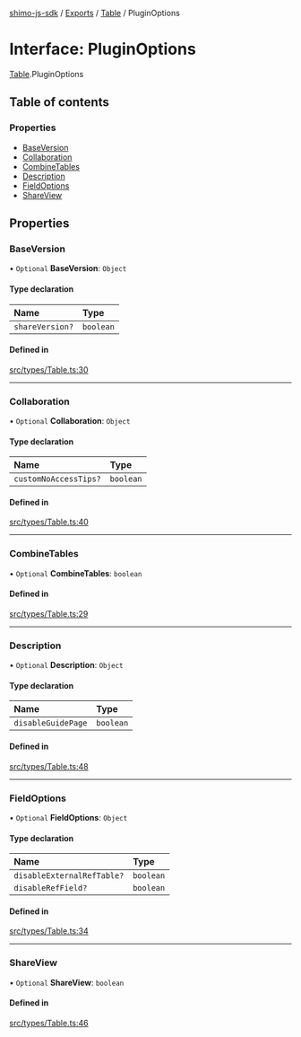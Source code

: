 [shimo-js-sdk](../README.md) / [Exports](../modules.md) / [Table](../modules/Table.md) / PluginOptions

# Interface: PluginOptions

[Table](../modules/Table.md).PluginOptions

## Table of contents

### Properties

- [BaseVersion](Table.PluginOptions.md#baseversion)
- [Collaboration](Table.PluginOptions.md#collaboration)
- [CombineTables](Table.PluginOptions.md#combinetables)
- [Description](Table.PluginOptions.md#description)
- [FieldOptions](Table.PluginOptions.md#fieldoptions)
- [ShareView](Table.PluginOptions.md#shareview)

## Properties

### BaseVersion

• `Optional` **BaseVersion**: `Object`

#### Type declaration

| Name | Type |
| :------ | :------ |
| `shareVersion?` | `boolean` |

#### Defined in

[src/types/Table.ts:30](https://github.com/shimohq/shimo-js-sdk/blob/adbcbcd/src/types/Table.ts#L30)

___

### Collaboration

• `Optional` **Collaboration**: `Object`

#### Type declaration

| Name | Type |
| :------ | :------ |
| `customNoAccessTips?` | `boolean` |

#### Defined in

[src/types/Table.ts:40](https://github.com/shimohq/shimo-js-sdk/blob/adbcbcd/src/types/Table.ts#L40)

___

### CombineTables

• `Optional` **CombineTables**: `boolean`

#### Defined in

[src/types/Table.ts:29](https://github.com/shimohq/shimo-js-sdk/blob/adbcbcd/src/types/Table.ts#L29)

___

### Description

• `Optional` **Description**: `Object`

#### Type declaration

| Name | Type |
| :------ | :------ |
| `disableGuidePage` | `boolean` |

#### Defined in

[src/types/Table.ts:48](https://github.com/shimohq/shimo-js-sdk/blob/adbcbcd/src/types/Table.ts#L48)

___

### FieldOptions

• `Optional` **FieldOptions**: `Object`

#### Type declaration

| Name | Type |
| :------ | :------ |
| `disableExternalRefTable?` | `boolean` |
| `disableRefField?` | `boolean` |

#### Defined in

[src/types/Table.ts:34](https://github.com/shimohq/shimo-js-sdk/blob/adbcbcd/src/types/Table.ts#L34)

___

### ShareView

• `Optional` **ShareView**: `boolean`

#### Defined in

[src/types/Table.ts:46](https://github.com/shimohq/shimo-js-sdk/blob/adbcbcd/src/types/Table.ts#L46)
